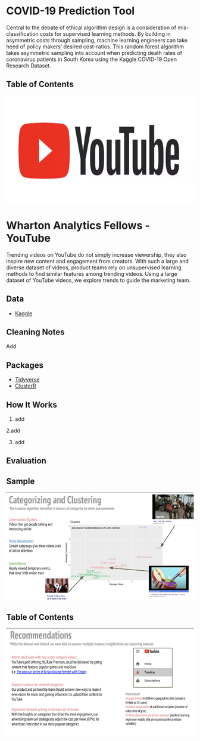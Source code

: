 
# COVID-19 Prediction Tool

Central to the debate of ethical algorithm design is a consideration of mis-classification costs for supervised learning methods. By building in asymmetric costs through sampling, machine learning engineers can take heed of policy makers’ desired cost-ratios. This random forest algorithm takes asymmetric sampling into account when predicting death rates of coronavirus patients in South Korea using the Kaggle COVID-19 Open Research Dataset.

## Table of Contents

<p align="center">
<img src="https://github.com/katjanewilson/WhartonAnalytics-YouTube/blob/master/images/youtube_logo.png"
  alt="Size Limit comment in pull request about bundle size changes"
  width="686" height="289">
</p>


# Wharton Analytics Fellows - YouTube

Trending videos on YouTube do not simply increase viewership, they also inspire new content and engagement from creators. With such a large and diverse dataset of videos, product teams rely on unsupervised learning methods to find similar features among trending videos. Using a large dataset of YouTube videos, we explore trends to guide the marketing team.


## Data

* [Kaggle](https://www.kaggle.com/datasnaek/youtube-new)


## Cleaning Notes
Add

## Packages

* [Tidyverse](https://cran.r-project.org/web/packages/tidyverse/tidyverse.pdf)
* [ClusterR](https://cran.r-project.org/web/packages/ClusterR/ClusterR.pdf)

## How It Works

1. add

2.add

3. add

## Evaluation

## Sample

<p align="center">
<img src="https://github.com/katjanewilson/WhartonAnalytics-YouTube/blob/master/images/slide1.png"
  alt="Size Limit comment in pull request about bundle size changes"
  width="686" height="289">
</p>


## Table of Contents

<p align="center">
<img src="https://github.com/katjanewilson/WhartonAnalytics-YouTube/blob/master/images/slide2.png"
  alt="Size Limit comment in pull request about bundle size changes"
  width="686" height="289">
</p>
